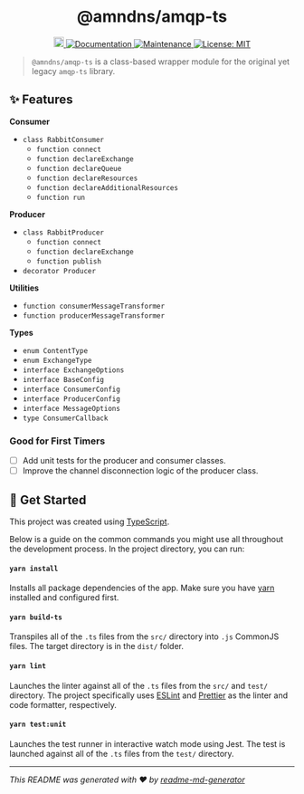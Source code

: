 <h1 align="center">@amndns/amqp-ts</h1>
<p align="center">

  <a href="https://badge.fury.io/js/%40amndns%2Famqp-ts">
    <img src="https://badge.fury.io/js/%40amndns%2Famqp-ts.svg" alt="npm version" height="18" target="_blank">
  </a>
  <a href="https://github.com/amndns/amqp-ts/blob/main/README.md" target="_blank">
    <img alt="Documentation" src="https://img.shields.io/badge/documentation-yes-brightgreen.svg" />
  </a>
  <a href="https://github.com/amndns/amqp-ts/graphs/commit-activity" target="_blank">
    <img alt="Maintenance" src="https://img.shields.io/badge/Maintained%3F-yes-green.svg" />
  </a>
  <a href="https://github.com/amndns/amqp-ts/blob/main/LICENSE" target="_blank">
    <img alt="License: MIT" src="https://img.shields.io/badge/License-MIT-green.svg" />
  </a>
</p>

> `@amndns/amqp-ts` is a class-based wrapper module for the original yet legacy `amqp-ts` library.

## ✨ Features

**Consumer**
- `class RabbitConsumer`
  - `function connect`
  - `function declareExchange`
  - `function declareQueue`
  - `function declareResources`
  - `function declareAdditionalResources`
  - `function run`

**Producer**
- `class RabbitProducer`
  - `function connect`
  - `function declareExchange`
  - `function publish`
- `decorator Producer`

**Utilities**
- `function consumerMessageTransformer`
- `function producerMessageTransformer`

**Types**
- `enum ContentType`
- `enum ExchangeType`
- `interface ExchangeOptions`
- `interface BaseConfig`
- `interface ConsumerConfig`
- `interface ProducerConfig`
- `interface MessageOptions`
- `type ConsumerCallback`

### Good for First Timers

- [ ] Add unit tests for the producer and consumer classes.
- [ ] Improve the channel disconnection logic of the producer class.

## 🚀 Get Started

This project was created using [TypeScript](https://www.typescriptlang.org/).

Below is a guide on the common commands you might use all throughout the development process. In the project directory, you can run:

#### `yarn install`

Installs all package dependencies of the app. Make sure you have [yarn](https://yarnpkg.com/) installed and configured first.

#### `yarn build-ts`

Transpiles all of the `.ts` files from the `src/` directory into `.js` CommonJS files. The target directory is in the `dist/` folder.

#### `yarn lint`

Launches the linter against all of the `.ts` files from the `src/` and `test/` directory. The project specifically uses [ESLint](https://eslint.org/) and [Prettier](https://prettier.io/) as the linter and code formatter, respectively.

#### `yarn test:unit`

Launches the test runner in interactive watch mode using Jest. The test is launched against all of the `.ts` files from the `test/` directory.

***
_This README was generated with ❤️ by [readme-md-generator](https://github.com/kefranabg/readme-md-generator)_